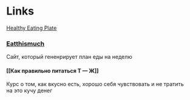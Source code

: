 

# Links

[Healthy Eating Plate](https://www.hsph.harvard.edu/nutritionsource/healthy-eating-plate/)
### [Eatthismuch](https://www.eatthismuch.com/app/planner/today)
Сайт, который гененрирует план еды на неделю

#### [[Как правильно питаться Т — Ж]]
Курс о том, как вкусно есть, хорошо себя чувствовать и не тратить на это кучу денег
